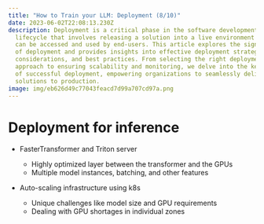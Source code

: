 ```yaml
---
title: "How to Train your LLM: Deployment (8/10)"
date: 2023-06-02T22:08:13.230Z
description: Deployment is a critical phase in the software development
  lifecycle that involves releasing a solution into a live environment where it
  can be accessed and used by end-users. This article explores the significance
  of deployment and provides insights into effective deployment strategies,
  considerations, and best practices. From selecting the right deployment
  approach to ensuring scalability and monitoring, we delve into the key aspects
  of successful deployment, empowering organizations to seamlessly deliver their
  solutions to production.
image: img/eb626d49c77043feacd7d99a707cd97a.png
---
```

# D﻿eployment for inference

* F﻿asterTransformer and Triton server

  * H﻿ighly optimized layer between the transformer and the GPUs
  * M﻿ultiple model instances, batching, and other features
* A﻿uto-scaling infrastructure using k8s

  * U﻿nique challenges like model size and GPU requirements
  * D﻿ealing with GPU shortages in individual zones